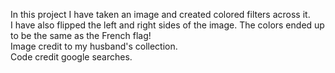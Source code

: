 In this project I have taken an image and created colored filters across it.  
I have also flipped the left and right sides of the image. 
The colors ended up to be the same as the French flag!  
Image credit to my husband's collection.  
Code credit google searches.
